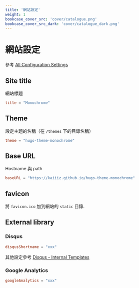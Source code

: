 ```yaml
---
title: '網站設定'
weight: 1
bookcase_cover_src: 'cover/catalogue.png'
bookcase_cover_src_dark: 'cover/catalogue_dark.png'
---
```


# 網站設定

參考 [All Configuration Settings](https://gohugo.io/getting-started/configuration/#all-configuration-settings)

## Site title

網站標題

```toml
title = "Monochrome"
```

## Theme

設定主題的名稱（在 `/themes` 下的目錄名稱）

```toml
theme = "hugo-theme-monochrome"
```

## Base URL

Hostname 與 path

```toml
baseURL = "https://kaiiiz.github.io/hugo-theme-monochrome"
```

## favicon

將 `favicon.ico` 加到網站的 `static` 目錄.

## External library

### Disqus

```toml
disqusShortname = "xxx"
```

其他設定參考 [Disqus - Internal Templates](https://gohugo.io/templates/internal/#disqus)

### Google Analytics

```toml
googleAnalytics = "xxx"
```
